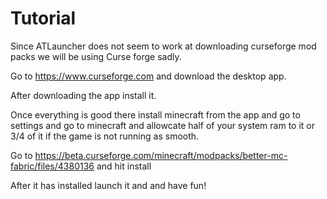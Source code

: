 # Tutorial

Since ATLauncher does not seem to work at downloading curseforge mod packs we will be using Curse forge sadly.

Go to https://www.curseforge.com and download the desktop app.

After downloading the app install it.

Once everything is good there install minecraft from the app and go to settings and go to minecraft and allowcate half of your system ram to it or 3/4 of it if the game is not running as smooth.

Go to https://beta.curseforge.com/minecraft/modpacks/better-mc-fabric/files/4380136 and hit install

After it has installed launch it and and have fun!
